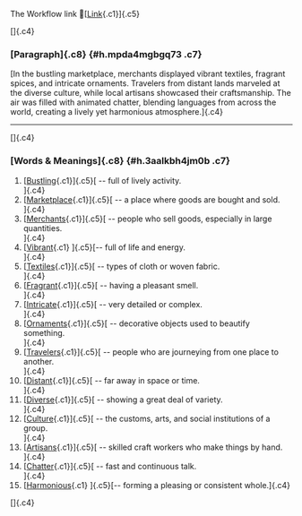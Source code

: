 The Workflow link
👏[[Link](https://www.google.com/url?q=http://www.google.com&sa=D&source=editors&ust=1756678716080315&usg=AOvVaw0yN21GwH7J5WHiuxsnRA0_){.c1}]{.c5}

[]{.c4}

### [Paragraph]{.c8} {#h.mpda4mgbgq73 .c7}

[In the bustling marketplace, merchants displayed vibrant textiles,
fragrant spices, and intricate ornaments. Travelers from distant lands
marveled at the diverse culture, while local artisans showcased their
craftsmanship. The air was filled with animated chatter, blending
languages from across the world, creating a lively yet harmonious
atmosphere.]{.c4}

------------------------------------------------------------------------

[]{.c4}

### [Words & Meanings]{.c8} {#h.3aalkbh4jm0b .c7}

1.  [[Bustling](https://www.google.com/url?q=http://www.google.com&sa=D&source=editors&ust=1756678716081013&usg=AOvVaw3ckk-wFdUuinFNWk55lCIK){.c1}]{.c5}[ --
    full of lively activity.\
    ]{.c4}
2.  [[Marketplace](https://www.google.com/url?q=http://www.google.com&sa=D&source=editors&ust=1756678716081150&usg=AOvVaw0MfA3A7gTSk_fr0PtQCK88){.c1}]{.c5}[ --
    a place where goods are bought and sold.\
    ]{.c4}
3.  [[Merchants](https://www.google.com/url?q=http://www.google.com&sa=D&source=editors&ust=1756678716081302&usg=AOvVaw2t4_Ad_FANNL5JTZlXZ7ck){.c1}]{.c5}[ --
    people who sell goods, especially in large quantities.\
    ]{.c4}
4.  [[Vibrant](https://www.google.com/url?q=http://www.google.com&sa=D&source=editors&ust=1756678716081447&usg=AOvVaw1Ob5x4-xCcQ1ap1dHI4T4q){.c1}
    ]{.c5}[-- full of life and energy.\
    ]{.c4}
5.  [[Textiles](https://www.google.com/url?q=http://www.google.com&sa=D&source=editors&ust=1756678716081552&usg=AOvVaw3OxfKFLFG3nlje7aqV4J7V){.c1}]{.c5}[ --
    types of cloth or woven fabric.\
    ]{.c4}
6.  [[Fragrant](https://www.google.com/url?q=http://www.google.com&sa=D&source=editors&ust=1756678716081663&usg=AOvVaw2ws059aId3MMX6WvPk5ed8){.c1}]{.c5}[ --
    having a pleasant smell.\
    ]{.c4}
7.  [[Intricate](https://www.google.com/url?q=http://www.google.com&sa=D&source=editors&ust=1756678716081801&usg=AOvVaw2BE7WEAj6PiMyvYfzTDqxt){.c1}]{.c5}[ --
    very detailed or complex.\
    ]{.c4}
8.  [[Ornaments](https://www.google.com/url?q=http://www.google.com&sa=D&source=editors&ust=1756678716081932&usg=AOvVaw0dk3XC8JQB720fLxuugdu3){.c1}]{.c5}[ --
    decorative objects used to beautify something.\
    ]{.c4}
9.  [[Travelers](https://www.google.com/url?q=http://www.google.com&sa=D&source=editors&ust=1756678716082087&usg=AOvVaw3xgHkNB6X3XMi5Jeu4kl1d){.c1}]{.c5}[ --
    people who are journeying from one place to another.\
    ]{.c4}
10. [[Distant](https://www.google.com/url?q=http://www.google.com&sa=D&source=editors&ust=1756678716082221&usg=AOvVaw3V8fzEM7N7IcSu3NCG1Tfy){.c1}]{.c5}[ --
    far away in space or time.\
    ]{.c4}
11. [[Diverse](https://www.google.com/url?q=http://www.google.com&sa=D&source=editors&ust=1756678716082337&usg=AOvVaw2MbA8KaPS3KNjq5x6g3u3o){.c1}]{.c5}[ --
    showing a great deal of variety.\
    ]{.c4}
12. [[Culture](https://www.google.com/url?q=http://www.google.com&sa=D&source=editors&ust=1756678716082469&usg=AOvVaw2LHhz0b4cVk1eaIj5Pp0Rr){.c1}]{.c5}[ --
    the customs, arts, and social institutions of a group.\
    ]{.c4}
13. [[Artisans](https://www.google.com/url?q=http://www.google.com&sa=D&source=editors&ust=1756678716082602&usg=AOvVaw2_0ANA9nKwaPvWNdcBivg3){.c1}]{.c5}[ --
    skilled craft workers who make things by hand.\
    ]{.c4}
14. [[Chatter](https://www.google.com/url?q=http://www.google.com&sa=D&source=editors&ust=1756678716082725&usg=AOvVaw2l5IrQrM6z6etdZaanN2ab){.c1}]{.c5}[ --
    fast and continuous talk.\
    ]{.c4}
15. [[Harmonious](https://www.google.com/url?q=http://www.google.com&sa=D&source=editors&ust=1756678716082852&usg=AOvVaw3qEQIp0ybj1u8pENXaC4m0){.c1}
    ]{.c5}[-- forming a pleasing or consistent whole.]{.c4}

[]{.c4}
